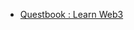 - [Questbook : Learn Web3](https://questbook.notion.site/Questbook-Learn-Web3-a5f4be8b107f4647a91fe84e6aa7e722)
